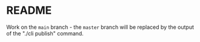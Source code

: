 # README

Work on the `main` branch - the `master` branch will be replaced by the output of the "./cli publish" command.
